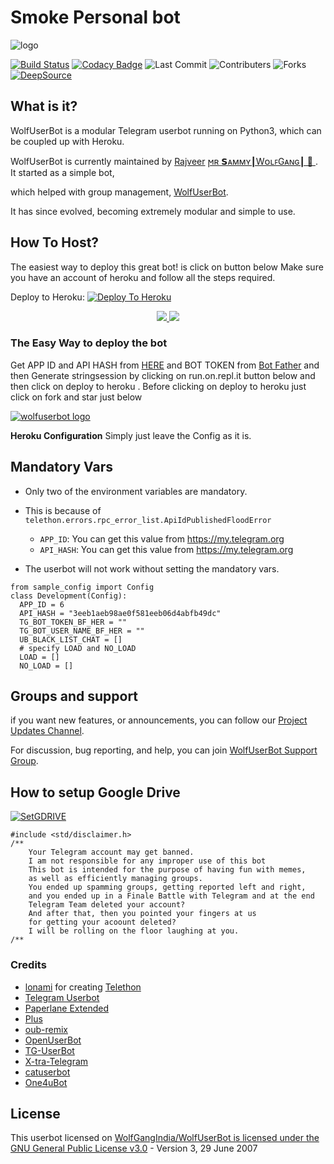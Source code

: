 
# Smoke Personal bot

![logo](https://telegra.ph/file/cd8233862a1c8ef44a620.jpg)


[![Build Status](https://travis-ci.com/WolfGangIndia/WolfUserBot.svg?branch=sql-extended)](https://travis-ci.com/WolfGangIndia/WolfUserBot) [![Codacy Badge](https://app.codacy.com/project/badge/Grade/38fee611df7c4312be63a15cad64a50a)](https://www.codacy.com/manual/WolfGangIndia/WolfUserBot?utm_source=github.com&amp;utm_medium=referral&amp;utm_content=WolfGangIndia/WolfUserBot&amp;utm_campaign=Badge_Grade) ![Last Commit](https://img.shields.io/github/last-commit/WolfGangIndia/WolfUserBot) ![Contributers](https://img.shields.io/github/contributors/WolfGangIndia/WolfUserBot) ![Forks](https://img.shields.io/github/forks/WolfGangIndia/WolfUserBot)
<a href="https://deepsource.io/gh/WolfGangIndia/WolfUserBot/?ref=repository-badge" target="_blank"><img alt="DeepSource" title="DeepSource" src="https://static.deepsource.io/deepsource-badge-light-mini.svg"></a>

## What is it?

WolfUserBot is a modular Telegram userbot running on Python3, which can be coupled up with Heroku.

WolfUserBot is currently maintained by [Rajveer](https://t.me/Smart_S54) [ϻʀ 𝗦ᴀᴍᴍʏ┃WᴏʟꜰGᴀɴɢ┃ 🐺 ](https://t.me/Mr_Semmy). It started as a simple bot,

which helped with group management, [WolfUserBot](https://github.com/WolfGangIndia/WolfUserBot).

It has since evolved, becoming extremely modular and simple to use.

## How To Host?

The easiest way to deploy this great bot! is click on button below
Make sure you have an account of heroku and follow all the steps required.

Deploy to Heroku:
[![Deploy To Heroku](https://www.herokucdn.com/deploy/button.svg)](https://heroku.com/deploy?template=https://github.com/WolfGangIndia/WolfUserBot)
<p align="center">
  <a href="https://github.com/WolfGangIndia/WolfUserBot/fork">
    <img src="https://img.shields.io/github/forks/WolfGangIndia/WolfUserBot?label=Fork&style=social">
    
  </a>
  <a href="https://github.com/WolfGangIndia/WolfUserBot">
    <img src="https://img.shields.io/github/stars/WolfGangIndia/WolfUserBot?style=social">
  </a>
</p>

### The Easy Way to deploy the bot
Get APP ID and API HASH from [HERE](https://my.telegram.org) and BOT TOKEN from [Bot Father](https://t.me/botfather) and then Generate stringsession by clicking on run.on.repl.it button below and then click on deploy to heroku . Before clicking on deploy to heroku just click on fork and star just below


[![wolfuserbot logo](https://telegra.ph/file/38581d12ada5143aa72c4.jpg)](https://heroku.com/deploy)


**Heroku Configuration**
Simply just leave the Config as it is.

## Mandatory Vars

- Only two of the environment variables are mandatory.
- This is because of `telethon.errors.rpc_error_list.ApiIdPublishedFloodError`

    - `APP_ID`:   You can get this value from https://my.telegram.org
    - `API_HASH`:   You can get this value from https://my.telegram.org

- The userbot will not work without setting the mandatory vars.

```python3
from sample_config import Config
class Development(Config):
  APP_ID = 6
  API_HASH = "3eeb1aeb98ae0f581eeb06d4abfb49dc"
  TG_BOT_TOKEN_BF_HER = ""
  TG_BOT_USER_NAME_BF_HER = ""
  UB_BLACK_LIST_CHAT = []
  # specify LOAD and NO_LOAD
  LOAD = []
  NO_LOAD = []
```
## Groups and support

if you want new features, or announcements, you can follow our [Project Updates Channel](https://t.me/RkProjects).

For discussion, bug reporting, and help, you can join [WolfUserBot Support Group](https://t.me/Wolf_User_Bot).

## How to setup Google Drive
[![SetGDRIVE](https://telegra.ph/file/fde15d05e4bde3448b01a.png)](https://telegra.ph/How-To-Setup-Google-Drive-04-03)


```
#include <std/disclaimer.h>
/**
    Your Telegram account may get banned.
    I am not responsible for any improper use of this bot
    This bot is intended for the purpose of having fun with memes,
    as well as efficiently managing groups.
    You ended up spamming groups, getting reported left and right,
    and you ended up in a Finale Battle with Telegram and at the end
    Telegram Team deleted your account?
    And after that, then you pointed your fingers at us
    for getting your acoount deleted?
    I will be rolling on the floor laughing at you.
/**
```
### Credits

- [lonami](https://lonami.dev) for creating [Telethon](https://github.com/lonamiwebs/Telethon)
- [Telegram Userbot](https://github.com/RaphielGang/Telegram-UserBot)
- [Paperlane Extended](https://github.com/AvinashReddy3108/PaperplaneExtended)
- [Plus](https://github.com/amitsharma123234/Plus)
- [oub-remix](https://github.com/sahyam2019/oub-remix)
- [OpenUserBot](https://github.com/mkaraniya/OpenUserBot)
- [TG-UserBot](https://github.com/TG-UserBot/TG-UserBot)
- [X-tra-Telegram](https://github.com/Dark-Princ3/X-tra-Telegram)
- [catuserbot](https://github.com/sandy1709/catuserbot)
- [One4uBot](https://github.com/MoveAngel/One4uBot)

## License

This userbot licensed on [WolfGangIndia/WolfUserBot is licensed under the GNU General Public License v3.0](https://github.com/WolfGangIndia/WolfUserBot/blob/master/LICENSE) - Version 3, 29 June 2007

